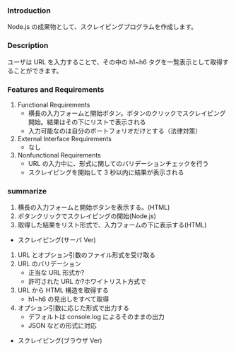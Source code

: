 ### Introduction

Node.js の成果物として、スクレイピングプログラムを作成します。

### Description

ユーザは URL を入力することで、その中の h1~h6 タグを一覧表示として取得することができます。

### Features and Requirements

1. Functional Requirements
   - 横長の入力フォームと開始ボタン。ボタンのクリックでスクレイピング開始。結果はその下にリストで表示される
   - 入力可能なのは自分のポートフォリオだけとする（法律対策）
1. External Interface Requirements
   - なし
1. Nonfunctional Requirements
   - URL の入力中に、形式に関してのバリデーションチェックを行う
   - スクレイピングを開始して 3 秒以内に結果が表示される

### summarize

1. 横長の入力フォームと開始ボタンを表示する。(HTML)
1. ボタンクリックでスクレイピングの開始(Node.js)
1. 取得した結果をリスト形式で、入力フォームの下に表示する(HTML)

- スクレイピング(サーバ Ver)

1. URL とオプション引数のファイル形式を受け取る
1. URL のバリデーション
   - 正当な URL 形式か?
   - 許可された URL か?ホワイトリスト方式で
1. URL から HTML 構造を取得する
   - h1~h6 の見出しをすべて取得
1. オプション引数に応じた形式で出力する
   - デフォルトは console.log によるそのままの出力
   - JSON などの形式に対応

- スクレイピング(ブラウザ Ver)
